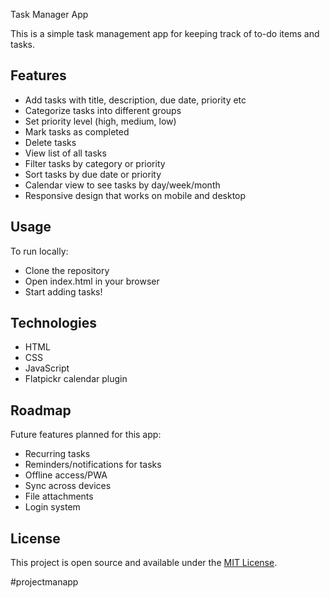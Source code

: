 Task Manager App

This is a simple task management app for keeping track of to-do items and tasks. 

## Features

- Add tasks with title, description, due date, priority etc
- Categorize tasks into different groups
- Set priority level (high, medium, low)
- Mark tasks as completed
- Delete tasks
- View list of all tasks
- Filter tasks by category or priority
- Sort tasks by due date or priority
- Calendar view to see tasks by day/week/month
- Responsive design that works on mobile and desktop

## Usage

To run locally:

- Clone the repository 
- Open index.html in your browser
- Start adding tasks!

## Technologies

- HTML
- CSS
- JavaScript
- Flatpickr calendar plugin

## Roadmap

Future features planned for this app:

- Recurring tasks
- Reminders/notifications for tasks
- Offline access/PWA
- Sync across devices 
- File attachments
- Login system

## License

This project is open source and available under the [MIT License](LICENSE).

#projectmanapp
